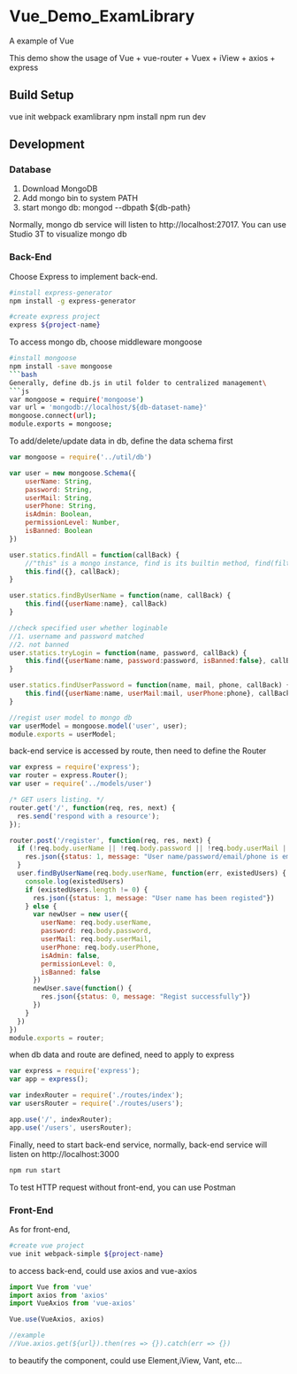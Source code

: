 # Vue_Demo_ExamLibrary
A example of Vue

This demo show the usage of Vue + vue-router + Vuex + iView + axios + express

## Build Setup
   vue init webpack examlibrary
   npm install
   npm run dev
   
## Development

### Database
  1. Download MongoDB
  2. Add mongo bin to system PATH
  3. start mongo db: mongod --dbpath ${db-path}
  
Normally, mongo db service will listen to http://localhost:27017.
You can use Studio 3T to visualize mongo db

### Back-End

Choose Express to implement back-end.

```bash
#install express-generator
npm install -g express-generator

#create express project
express ${project-name}

```
To access mongo db, choose middleware mongoose
```bash
#install mongoose
npm install -save mongoose
```bash
Generally, define db.js in util folder to centralized management\
```js
var mongoose = require('mongoose')
var url = 'mongodb://localhost/${db-dataset-name}'
mongoose.connect(url);
module.exports = mongoose;
```
To add/delete/update data in db, define the data schema first
```js
var mongoose = require('../util/db')

var user = new mongoose.Schema({
    userName: String,
    password: String,
    userMail: String,
    userPhone: String,
    isAdmin: Boolean,
    permissionLevel: Number,
    isBanned: Boolean
})

user.statics.findAll = function(callBack) {
    //"this" is a mongo instance, find is its builtin method, find(filter, callback)
    this.find({}, callBack);
}

user.statics.findByUserName = function(name, callBack) {
    this.find({userName:name}, callBack)
}

//check specified user whether loginable
//1. username and password matched
//2. not banned
user.statics.tryLogin = function(name, password, callBack) {
    this.find({userName:name, password:password, isBanned:false}, callBack)
}

user.statics.findUserPassword = function(name, mail, phone, callBack) {
    this.find({userName:name, userMail:mail, userPhone:phone}, callBack);
}

//regist user model to mongo db
var userModel = mongoose.model('user', user);
module.exports = userModel;
```
back-end service is accessed by route, then need to define the Router
```js
var express = require('express');
var router = express.Router();
var user = require('../models/user')

/* GET users listing. */
router.get('/', function(req, res, next) {
  res.send('respond with a resource');
});

router.post('/register', function(req, res, next) {
  if (!req.body.userName || !req.body.password || !req.body.userMail || !req.body.userPhone) {
    res.json({status: 1, message: "User name/password/email/phone is empty"})
  }
  user.findByUserName(req.body.userName, function(err, existedUsers) {
    console.log(existedUsers)
    if (existedUsers.length != 0) {
      res.json({status: 1, message: "User name has been registed"})
    } else {
      var newUser = new user({
        userName: req.body.userName,
        password: req.body.password,
        userMail: req.body.userMail,
        userPhone: req.body.userPhone,
        isAdmin: false,
        permissionLevel: 0,
        isBanned: false
      })
      newUser.save(function() {
        res.json({status: 0, message: "Regist successfully"})
      })
    }
  })
})
module.exports = router;
```
when db data and route are defined, need to apply to express
```js
var express = require('express');
var app = express();

var indexRouter = require('./routes/index');
var usersRouter = require('./routes/users');

app.use('/', indexRouter);
app.use('/users', usersRouter);
```
Finally, need to start back-end service, normally, back-end service will listen on http://localhost:3000
```bash
npm run start
```
To test HTTP request without front-end, you can use Postman

### Front-End

As for front-end, 
```bash
#create vue project
vue init webpack-simple ${project-name}
```
to access back-end, could use axios and vue-axios
```js
import Vue from 'vue'
import axios from 'axios'
import VueAxios from 'vue-axios'

Vue.use(VueAxios, axios)

//example
//Vue.axios.get(${url}).then(res => {}).catch(err => {})
```

to beautify the component, could use Element,iView, Vant, etc...

